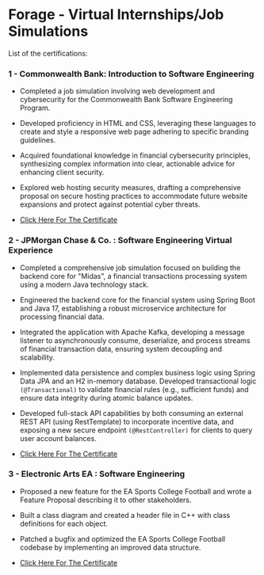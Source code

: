 # Forage - Virtual Internships/Job Simulations

List of the certifications:

### 1 - Commonwealth Bank: Introduction to Software Engineering

- Completed a job simulation involving web development and cybersecurity for the Commonwealth Bank Software Engineering Program.
- Developed proficiency in HTML and CSS, leveraging these languages to create and style a responsive web page adhering to specific branding guidelines.
- Acquired foundational knowledge in financial cybersecurity principles, synthesizing complex information into clear, actionable advice for enhancing client security.
- Explored web hosting security measures, drafting a comprehensive proposal on secure hosting practices to accommodate future website expansions and protect against potential cyber threats.

- [Click Here For The Certificate](https://forage-uploads-prod.s3.amazonaws.com/completion-certificates/2sNmYuurxgpFYawco/wJMjCSKFhuj97x6F3_2sNmYuurxgpFYawco_68b065e9670d86f84c91554f_1756394942900_completion_certificate.pdf)

### 2 - JPMorgan Chase & Co. : Software Engineering Virtual Experience

- Completed a comprehensive job simulation focused on building the backend core for "Midas", a financial transactions processing system using a modern Java technology stack.
- Engineered the backend core for the financial system using Spring Boot and Java 17, establishing a robust microservice architecture for processing financial data.
- Integrated the application with Apache Kafka, developing a message listener to asynchronously consume, deserialize, and process streams of financial transaction data, ensuring system decoupling and scalability.
- Implemented data persistence and complex business logic using Spring Data JPA and an H2 in-memory database. Developed transactional logic ```(@Transactional)``` to validate financial rules (e.g., sufficient funds) and ensure data integrity during atomic balance updates.
- Developed full-stack API capabilities by both consuming an external REST API (using RestTemplate) to incorporate incentive data, and exposing a new secure endpoint ```(@RestController)``` for clients to query user account balances.

- [Click Here For The Certificate](https://forage-uploads-prod.s3.amazonaws.com/completion-certificates/Sj7temL583QAYpHXD/E6McHJDKsQYh79moz_Sj7temL583QAYpHXD_68b065e9670d86f84c91554f_1756621506204_completion_certificate.pdf)

### 3 - Electronic Arts EA : Software Engineering

- Proposed a new feature for the EA Sports College Football and wrote a Feature Proposal describing it to other stakeholders.
- Built a class diagram and created a header file in C++ with class definitions for each object.
- Patched a bugfix and optimized the EA Sports College Football codebase by implementing an improved data structure.

- [Click Here For The Certificate](https://forage-uploads-prod.s3.amazonaws.com/completion-certificates/j43dGscQHtJJ57N54/a77WE3de8qrxWferQ_j43dGscQHtJJ57N54_68b065e9670d86f84c91554f_1756788206349_completion_certificate.pdf)